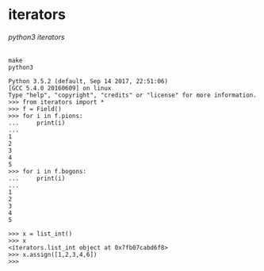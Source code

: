 # iterators

###### python3 iterators

    make
	python3

    Python 3.5.2 (default, Sep 14 2017, 22:51:06)
    [GCC 5.4.0 20160609] on linux
    Type "help", "copyright", "credits" or "license" for more information.
    >>> from iterators import *
    >>> f = Field()
    >>> for i in f.pions:
    ...     print(i)
    ... 
    1
    2
    3
    4
    5
    >>> for i in f.bogons:
    ...     print(i)
    ...
    1
    2
    3
    4
    5

    >>> x = list_int()
    >>> x
    <iterators.list_int object at 0x7fb07cabd6f8>
    >>> x.assign([1,2,3,4,6])
    >>>

